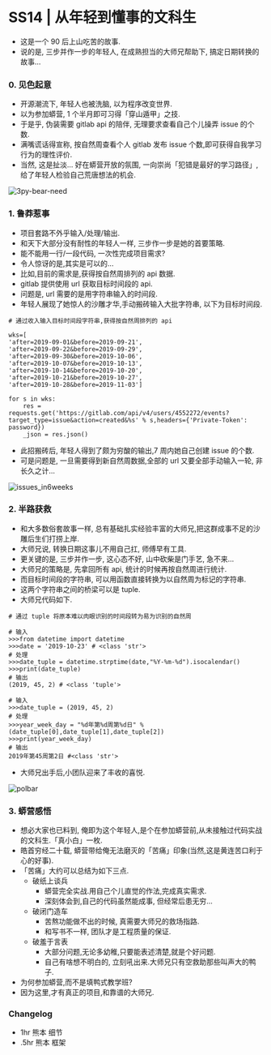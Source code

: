 # SS14 | 从年轻到懂事的文科生

- 这是一个 90 后上山吃苦的故事.
- 说的是, 三步并作一步的年轻人, 在成熟担当的大师兄帮助下, 搞定日期转换的故事...

### 0. 见色起意

- 开源潮流下, 年轻人也被洗脑, 以为程序改变世界.
- 以为参加蟒营, 1 个半月即可习得「穿山遁甲」之技.
- 于是乎, 伪装需要 gitlab api 的陪伴, 无理要求查看自己个儿操弄 issue 的个数.
- 满嘴谎话得宣称, 按自然周查看个人 gitlab 发布 issue 个数,即可获得自我学习行为的理性评价.
- 当然, 这是扯淡... 好在蟒营开放的氛围, 一向崇尚「犯错是最好的学习路径」,给了年轻人检验自己荒唐想法的机会.

![3py-bear-need](http://ydlj.zoomquiet.top/ipic/2019-11-24-101camp3py-bear-need.png?imageView2/2/w/360)

### 1. 鲁莽惹事

- 项目套路不外乎输入/处理/输出.
- 和天下大部分没有耐性的年轻人一样, 三步作一步是她的首要策略.
- 能不能用一行/一段代码, 一次性完成项目需求?
- 令人惊讶的是,其实是可以的...
- 比如,目前的需求是,获得按自然周排列的 api 数据.
- gitlab 提供使用 url 获取目标时间段的 api.
- 问题是, url 需要的是用字符串输入的时间段.
- 年轻人展现了她惊人的沙雕才华,手动搬砖输入大批字符串, 以下为目标时间段.

```
# 通过收入输入目标时间段字符串,获得按自然周排列的 api

wks=[
'after=2019-09-01&before=2019-09-21',
'after=2019-09-22&before=2019-09-29',
'after=2019-09-30&before=2019-10-06',
'after=2019-10-07&before=2019-10-13',
'after=2019-10-14&before=2019-10-20',
'after=2019-10-21&before=2019-10-27',
'after=2019-10-28&before=2019-11-03']

for s in wks:
    res = requests.get('https://gitlab.com/api/v4/users/4552272/events?target_type=issue&action=created&%s' % s,headers={'Private-Token': password})  
    _json = res.json()

```

- 此招搬砖后, 年轻人得到了颇为穷酸的输出,7 周内她自己创建 issue 的个数.
- 可是问题是, 一旦需要得到新自然周数据,全部的 url 又要全部手动输入一轮, 非长久之计... 

![issues_in6weeks](https://user-images.githubusercontent.com/19412465/68080585-bbde2680-fe39-11e9-9b07-61cab1d76cc5.png)


### 2. 半路获救

- 和大多数俗套故事一样, 总有基础扎实经验丰富的大师兄,把这群成事不足的沙雕后生们打捞上岸.
- 大师兄说, 转换日期这事儿不用自己扛, 师傅早有工具.
- 更关键的是, 三步并作一步, 这心态不好, 山中砍柴是门手艺, 急不来...
- 大师兄的策略是, 先拿回所有 api, 统计的时候再按自然周进行统计.
- 而目标时间段的字符串, 可以用函数直接转换为以自然周为标记的字符串.
- 这两个字符串之间的桥梁可以是 tuple. 
- 大师兄代码如下.


```
# 通过 tuple 将原本难以肉眼识别的时间段转为易为识别的自然周

# 输入
>>>from datetime import datetime 
>>>date = '2019-10-23' # <class 'str'>
# 处理
>>>date_tuple = datetime.strptime(date,"%Y-%m-%d").isocalendar()
>>>print(date_tuple)
# 输出 
(2019, 45, 2) # <class 'tuple'>

# 输入 
>>>date_tuple = (2019, 45, 2)
# 处理 
>>>year_week_day = "%d年第%d周第%d日" % (date_tuple[0],date_tuple[1],date_tuple[2])
>>>print(year_week_day)
# 输出 
2019年第45周第2日 #<class 'str'>
```

- 大师兄出手后,小团队迎来了丰收的喜悦.

![polbar](https://user-images.githubusercontent.com/19412465/68080564-5c801680-fe39-11e9-8160-129ad2c44185.PNG)

### 3. 蟒营感悟
- 想必大家也已料到, 俺即为这个年轻人,是个在参加蟒营前,从未接触过代码实战的文科生.「真小白」一枚.
- 皓首穷经二十载, 蟒营带给俺无法磨灭的「苦痛」印象(当然,这是黄连苦口利于心的好事).
- 「苦痛」大约可以总结为如下三点.
    - 破纸上谈兵
        + 蟒营完全实战.用自己个儿直觉的作法,完成真实需求.
        + 深刻体会到,自己的代码虽然能成事, 但经常后患无穷...
    - 破闭门造车
        + 苦熬功能做不出的时候, 真需要大师兄的救场指路.
        + 和写书不一样, 团队才是工程质量的保证.
    - 破羞于言表
        + 大部分问题,无论多幼稚,只要能表述清楚,就是个好问题.
        + 自己有啥想不明白的, 立刻吼出来.大师兄只有空救助那些叫声大的鸭子.
- 为何参加蟒营,而不是填鸭式教学班?
- 因为这里,才有真正的项目,和靠谱的大师兄.

### Changelog
-  1hr 熊本 细节
- .5hr 熊本 框架